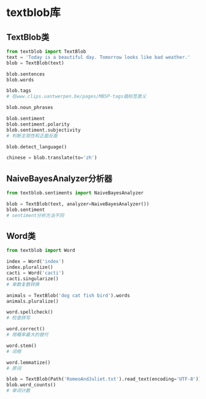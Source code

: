 # textblob库
## TextBlob类
```py
from textblob import TextBlob
text = 'Today is a beautiful day. Tomorrow looks like bad weather.'
blob = TextBlob(text)

blob.sentences
blob.words

blob.tags
# 在www.clips.uantwerpen.be/pages/MBSP-tags插标签意义

blob.noun_phrases

blob.sentiment
blob.sentiment.polarity
blob.sentiment.subjectivity
# 判断主观性和正面反面

blob.detect_language()

chinese = blob.translate(to='zh')
```

##  NaiveBayesAnalyzer分析器
```py
from textblob.sentiments import NaiveBayesAnalyzer

blob = TextBlob(text, analyzer=NaiveBayesAnalyzer())
blob.sentiment
# sentiment分析方法不同
```

## Word类
```py
from textblob import Word

index = Word('index')
index.pluralize()
cacti = Word('cacti')
cacti.singularize()
# 单数复数转换

animals = TextBlob('dog cat fish bird').words
animals.pluralize()

word.spellcheck()
# 检查拼写

word.correct()
# 用概率最大的替代

word.stem()
# 词根

word.lemmatize()
# 原词

blob = TextBlob(Path('RomeoAndJuliet.txt').read_text(encoding='UTF-8'))
blob.word_counts()
# 单词计数
```




































































